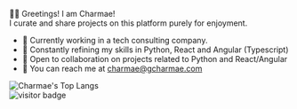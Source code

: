 
👩‍💻 Greetings! I am Charmae!   
I curate and share projects on this platform purely for enjoyment.

- 💼 Currently working in a tech consulting company.
- 🌱 Constantly refining my skills in Python, React and Angular (Typescript)
- 👥 Open to collaboration on projects related to Python and React/Angular
- 📧 You can reach me at charmae@gcharmae.com


![Charmae's Top Langs](https://github-readme-stats.vercel.app/api/top-langs/?username=charmae)    
![visitor badge](https://visitor-badge.laobi.icu/badge?page_id=charmae&format=true)
